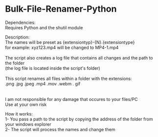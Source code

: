 # Bulk-File-Renamer-Python
Dependencies: <br />
  Requires Python and the shutil module <br />

Description: <br />
  The names will be preset as {extensiontyp}-{N}.{extensiontype} <br />
  for example: xyz123.mp4 will be changed to MP4-1.mp4 <br />
  <br />
  The script also creates a log file that contains all changes and the path to the folder <br />
  (the log file is located inside the script's folder) <br />
  <br />
  This script renames all files within a folder with the extensions: <br />
  .png .jpg .jpeg .mp4 .mov .webm . gif <br />
  <br />
  <br />
  I am not responsible for any damage that occures to your files/PC <br />
  Use at your own risk <br />
  
                                                                     
How it works: <br />
  1- You pass a path to the script by copying the address
     of the folder from your windows explorer <br /> 
  2- The script will process the names and change them <br />
